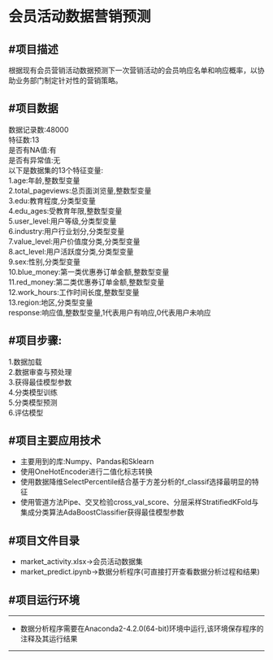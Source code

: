 会员活动数据营销预测
=======================
#项目描述
---
根据现有会员营销活动数据预测下一次营销活动的会员响应名单和响应概率，以协助业务部门制定针对性的营销策略。

#项目数据
---
数据记录数:48000<br>
特征数:13<br>
是否有NA值:有<br>
是否有异常值:无<br>
以下是数据集的13个特征变量:<br>
  1.age:年龄,整数型变量<br>
  2.total_pageviews:总页面浏览量,整数型变量<br>
  3.edu:教育程度,分类型变量<br>
  4.edu_ages:受教育年限,整数型变量<br>
  5.user_level:用户等级,分类型变量<br>
  6.industry:用户行业划分,分类型变量<br>
  7.value_level:用户价值度分类,分类型变量<br>
  8.act_level:用户活跃度分类,分类型变量<br>
  9.sex:性别,分类型变量<br>
  10.blue_money:第一类优惠券订单金额,整数型变量<br>
  11.red_money:第二类优惠券订单金额,整数型变量<br>
  12.work_hours:工作时间长度,整数型变量<br>
  13.region:地区,分类型变量<br>
response:响应值,整数型变量,1代表用户有响应,0代表用户未响应<br>

#项目步骤:
---
1.数据加载<br>
2.数据审查与预处理<br>
3.获得最佳模型参数<br>
4.分类模型训练<br>
5.分类模型预测<br>
6.评估模型<br>

#项目主要应用技术
---
* 主要用到的库:Numpy、Pandas和Sklearn<br>
* 使用OneHotEncoder进行二值化标志转换<br>
* 使用数据降维SelectPercentile结合基于方差分析的f_classif选择最明显的特征<br>
* 使用管道方法Pipe、交叉检验cross_val_score、分层采样StratifiedKFold与集成分类算法AdaBoostClassifier获得最佳模型参数<br>

#项目文件目录
---
* market_activity.xlsx->会员活动数据集
* market_predict.ipynb->数据分析程序(可直接打开查看数据分析过程和结果)  

#项目运行环境
---
--------------------
* 数据分析程序需要在Anaconda2-4.2.0(64-bit)环境中运行,该环境保存程序的注释及其运行结果  
--------------------
